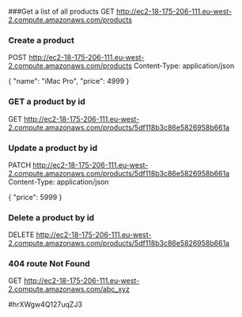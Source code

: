 ###Get a list of all products
GET http://ec2-18-175-206-111.eu-west-2.compute.amazonaws.com/products

### Create a product
POST http://ec2-18-175-206-111.eu-west-2.compute.amazonaws.com/products
Content-Type: application/json

{
  "name": "iMac Pro",
  "price": 4999
}

### GET a product by id
GET http://ec2-18-175-206-111.eu-west-2.compute.amazonaws.com/products/5df118b3c86e5826958b661a

### Update a product by id
PATCH  http://ec2-18-175-206-111.eu-west-2.compute.amazonaws.com/products/5df118b3c86e5826958b661a
Content-Type: application/json

{
  "price": 5999
}


### Delete a product by id
DELETE  http://ec2-18-175-206-111.eu-west-2.compute.amazonaws.com/products/5df118b3c86e5826958b661a

### 404 route Not Found
GET http://ec2-18-175-206-111.eu-west-2.compute.amazonaws.com/abc_xyz



































#hrXWgw4Q127uqZJ3
